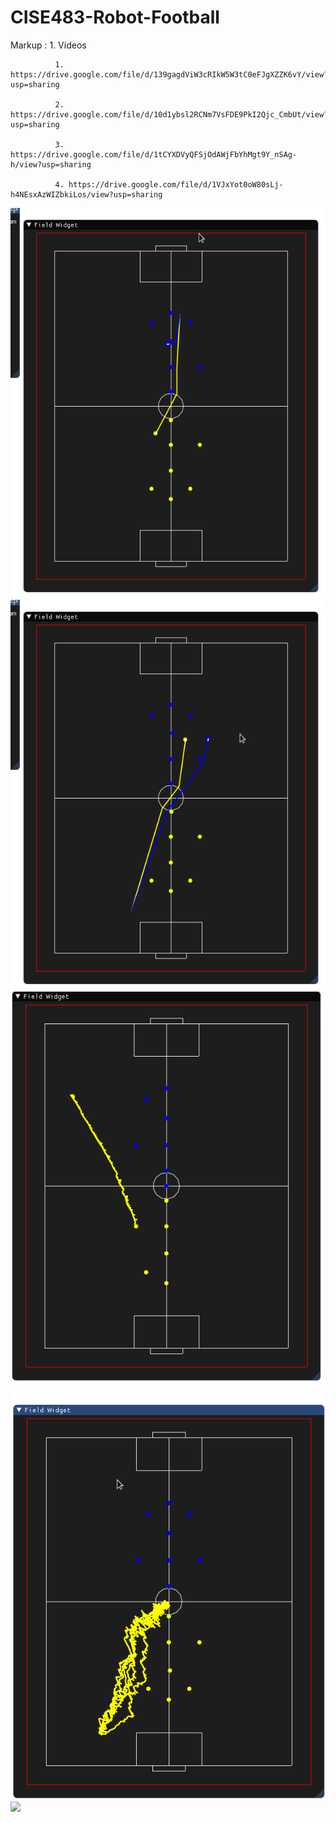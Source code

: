 # CISE483-Robot-Football
 Markup : 1. Videos
 
              1. https://drive.google.com/file/d/139gagdViW3cRIkW5W3tC0eFJgXZZK6vY/view?usp=sharing
              
              2. https://drive.google.com/file/d/10d1ybsl2RCNm7VsFDE9PkI2Qjc_CmbUt/view?usp=sharing
              
              3. https://drive.google.com/file/d/1tCYXDVyQFSjOdAWjFbYhMgt9Y_nSAg-h/view?usp=sharing
              
              4. https://drive.google.com/file/d/1VJxYot0oW80sLj-h4NEsxAzWIZbkiLos/view?usp=sharing

![](stox.gif)
![](stox2.gif)
![](rrt_1.gif )
![](multipath.gif)
![](maultipath2.gif)
